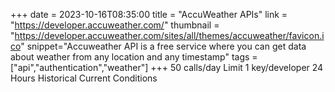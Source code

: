 +++
date = 2023-10-16T08:35:00
title = "AccuWeather APIs"
link = "https://developer.accuweather.com/"
thumbnail = "https://developer.accuweather.com/sites/all/themes/accuweather/favicon.ico"
snippet="Accuweather API is a free service where you can get data about weather from any location and any timestamp"
tags = ["api","authentication","weather"]
+++
50 calls/day
Limit 1 key/developer
24 Hours Historical Current Conditions

